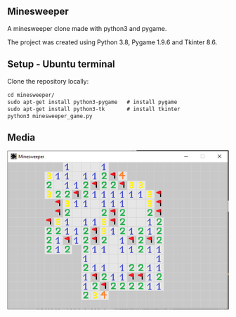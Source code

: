 ## Minesweeper
A minesweeper clone made with python3 and pygame.

The project was created using Python 3.8, Pygame 1.9.6 and Tkinter 8.6.

## Setup - Ubuntu terminal
Clone the repository locally:

~~~
cd minesweeper/
sudo apt-get install python3-pygame   # install pygame
sudo apt-get install python3-tk       # install tkinter
python3 minesweeper_game.py
~~~

## Media
![Screenshot](https://github.com/btudorache/minesweeper/blob/master/media/game_capture.PNG)